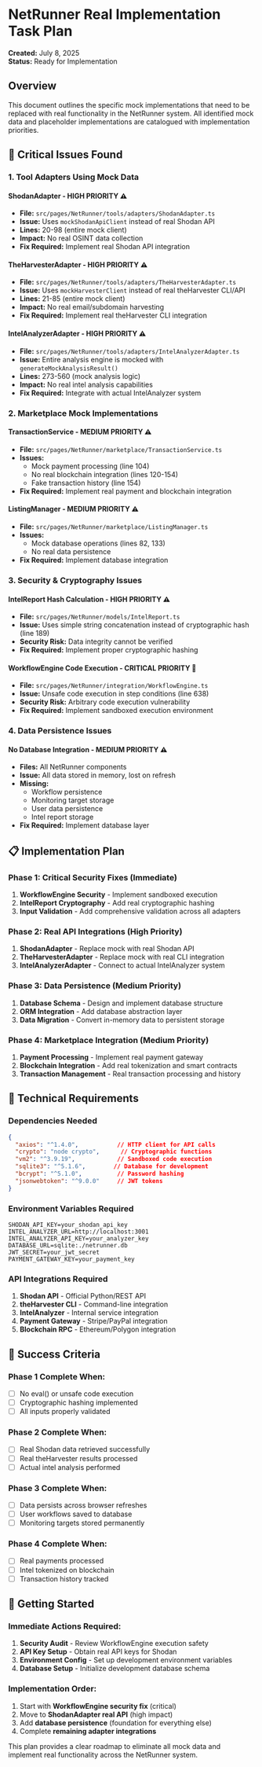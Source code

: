 # NetRunner Real Implementation Task Plan

**Created:** July 8, 2025  
**Status:** Ready for Implementation

## Overview
This document outlines the specific mock implementations that need to be replaced with real functionality in the NetRunner system. All identified mock data and placeholder implementations are catalogued with implementation priorities.

## 🚨 Critical Issues Found

### **1. Tool Adapters Using Mock Data**

#### **ShodanAdapter** - HIGH PRIORITY ⚠️
- **File:** `src/pages/NetRunner/tools/adapters/ShodanAdapter.ts`
- **Issue:** Uses `mockShodanApiClient` instead of real Shodan API
- **Lines:** 20-98 (entire mock client)
- **Impact:** No real OSINT data collection
- **Fix Required:** Implement real Shodan API integration

#### **TheHarvesterAdapter** - HIGH PRIORITY ⚠️  
- **File:** `src/pages/NetRunner/tools/adapters/TheHarvesterAdapter.ts`
- **Issue:** Uses `mockHarvesterClient` instead of real theHarvester CLI/API
- **Lines:** 21-85 (entire mock client)
- **Impact:** No real email/subdomain harvesting
- **Fix Required:** Implement real theHarvester CLI integration

#### **IntelAnalyzerAdapter** - HIGH PRIORITY ⚠️
- **File:** `src/pages/NetRunner/tools/adapters/IntelAnalyzerAdapter.ts`  
- **Issue:** Entire analysis engine is mocked with `generateMockAnalysisResult()`
- **Lines:** 273-560 (mock analysis logic)
- **Impact:** No real intel analysis capabilities
- **Fix Required:** Integrate with actual IntelAnalyzer system

### **2. Marketplace Mock Implementations**

#### **TransactionService** - MEDIUM PRIORITY ⚠️
- **File:** `src/pages/NetRunner/marketplace/TransactionService.ts`
- **Issues:** 
  - Mock payment processing (line 104)
  - No real blockchain integration (lines 120-154)
  - Fake transaction history (line 154)
- **Fix Required:** Implement real payment and blockchain integration

#### **ListingManager** - MEDIUM PRIORITY ⚠️
- **File:** `src/pages/NetRunner/marketplace/ListingManager.ts`
- **Issues:**
  - Mock database operations (lines 82, 133)
  - No real data persistence
- **Fix Required:** Implement database integration

### **3. Security & Cryptography Issues**

#### **IntelReport Hash Calculation** - HIGH PRIORITY ⚠️
- **File:** `src/pages/NetRunner/models/IntelReport.ts`
- **Issue:** Uses simple string concatenation instead of cryptographic hash (line 189)
- **Security Risk:** Data integrity cannot be verified
- **Fix Required:** Implement proper cryptographic hashing

#### **WorkflowEngine Code Execution** - CRITICAL PRIORITY 🚨
- **File:** `src/pages/NetRunner/integration/WorkflowEngine.ts`
- **Issue:** Unsafe code execution in step conditions (line 638)
- **Security Risk:** Arbitrary code execution vulnerability
- **Fix Required:** Implement sandboxed execution environment

### **4. Data Persistence Issues**

#### **No Database Integration** - MEDIUM PRIORITY ⚠️
- **Files:** All NetRunner components
- **Issue:** All data stored in memory, lost on refresh
- **Missing:** 
  - Workflow persistence
  - Monitoring target storage
  - User data persistence
  - Intel report storage
- **Fix Required:** Implement database layer

## 📋 Implementation Plan

### **Phase 1: Critical Security Fixes (Immediate)**
1. **WorkflowEngine Security** - Implement sandboxed execution
2. **IntelReport Cryptography** - Add real cryptographic hashing
3. **Input Validation** - Add comprehensive validation across all adapters

### **Phase 2: Real API Integrations (High Priority)**
1. **ShodanAdapter** - Replace mock with real Shodan API
2. **TheHarvesterAdapter** - Replace mock with real CLI integration  
3. **IntelAnalyzerAdapter** - Connect to actual IntelAnalyzer system

### **Phase 3: Data Persistence (Medium Priority)**
1. **Database Schema** - Design and implement database structure
2. **ORM Integration** - Add database abstraction layer
3. **Data Migration** - Convert in-memory data to persistent storage

### **Phase 4: Marketplace Integration (Medium Priority)**
1. **Payment Processing** - Implement real payment gateway
2. **Blockchain Integration** - Add real tokenization and smart contracts
3. **Transaction Management** - Real transaction processing and history

## 🔧 Technical Requirements

### **Dependencies Needed**
```json
{
  "axios": "^1.4.0",           // HTTP client for API calls
  "crypto": "node crypto",      // Cryptographic functions  
  "vm2": "^3.9.19",            // Sandboxed code execution
  "sqlite3": "^5.1.6",        // Database for development
  "bcrypt": "^5.1.0",          // Password hashing
  "jsonwebtoken": "^9.0.0"     // JWT tokens
}
```

### **Environment Variables Required**
```env
SHODAN_API_KEY=your_shodan_api_key
INTEL_ANALYZER_URL=http://localhost:3001
INTEL_ANALYZER_API_KEY=your_analyzer_key
DATABASE_URL=sqlite:./netrunner.db
JWT_SECRET=your_jwt_secret
PAYMENT_GATEWAY_KEY=your_payment_key
```

### **API Integrations Required**
1. **Shodan API** - Official Python/REST API
2. **theHarvester CLI** - Command-line integration
3. **IntelAnalyzer** - Internal service integration
4. **Payment Gateway** - Stripe/PayPal integration
5. **Blockchain RPC** - Ethereum/Polygon integration

## 🎯 Success Criteria

### **Phase 1 Complete When:**
- [ ] No eval() or unsafe code execution
- [ ] Cryptographic hashing implemented
- [ ] All inputs properly validated

### **Phase 2 Complete When:**
- [ ] Real Shodan data retrieved successfully
- [ ] Real theHarvester results processed
- [ ] Actual intel analysis performed

### **Phase 3 Complete When:**
- [ ] Data persists across browser refreshes
- [ ] User workflows saved to database
- [ ] Monitoring targets stored permanently

### **Phase 4 Complete When:**
- [ ] Real payments processed
- [ ] Intel tokenized on blockchain
- [ ] Transaction history tracked

## 🚀 Getting Started

### **Immediate Actions Required:**
1. **Security Audit** - Review WorkflowEngine execution safety
2. **API Key Setup** - Obtain real API keys for Shodan
3. **Environment Config** - Set up development environment variables
4. **Database Setup** - Initialize development database schema

### **Implementation Order:**
1. Start with **WorkflowEngine security fix** (critical)
2. Move to **ShodanAdapter real API** (high impact)
3. Add **database persistence** (foundation for everything else)
4. Complete **remaining adapter integrations**

This plan provides a clear roadmap to eliminate all mock data and implement real functionality across the NetRunner system.
